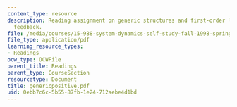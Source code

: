 ```yaml
---
content_type: resource
description: Reading assignment on generic structures and first-order linear positive
  feedback.
file: /media/courses/15-988-system-dynamics-self-study-fall-1998-spring-1999/0ebb7c6c5b5587fb1e24712aebe4d1bd_genericpositive.pdf
file_type: application/pdf
learning_resource_types:
- Readings
ocw_type: OCWFile
parent_title: Readings
parent_type: CourseSection
resourcetype: Document
title: genericpositive.pdf
uid: 0ebb7c6c-5b55-87fb-1e24-712aebe4d1bd
---
```

